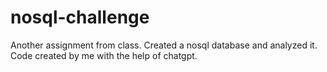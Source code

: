 # nosql-challenge
Another assignment from class. Created a nosql database and analyzed it. Code created by me with the help of chatgpt.
